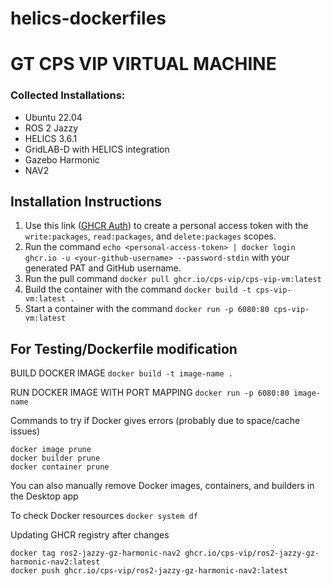 # helics-dockerfiles

# GT CPS VIP VIRTUAL MACHINE

### Collected Installations:
- Ubuntu 22.04
- ROS 2 Jazzy
- HELICS 3.6.1
- GridLAB-D with HELICS integration
- Gazebo Harmonic
- NAV2

## Installation Instructions

1. Use this link ([GHCR Auth](https://docs.github.com/en/packages/working-with-a-github-packages-registry/working-with-the-container-registry#authenticating-to-the-container-registry)) to create a personal access token with the `write:packages`, `read:packages`, and `delete:packages` scopes.
2. Run the command ```echo <personal-access-token> | docker login ghcr.io -u <your-github-username> --password-stdin``` with your generated PAT and GitHub username.
3. Run the pull command ```docker pull ghcr.io/cps-vip/cps-vip-vm:latest```
4. Build the container with the command ```docker build -t cps-vip-vm:latest .```
5. Start a container with the command ```docker run -p 6080:80 cps-vip-vm:latest```



## For Testing/Dockerfile modification
BUILD DOCKER IMAGE
```docker build -t image-name .```

RUN DOCKER IMAGE WITH PORT MAPPING
```docker run -p 6080:80 image-name```

Commands to try if Docker gives errors (probably due to space/cache issues)

```
docker image prune
docker builder prune
docker container prune
```

You can also manually remove Docker images, containers, and builders in the Desktop app

To check Docker resources
```docker system df```

Updating GHCR registry after changes
```
docker tag ros2-jazzy-gz-harmonic-nav2 ghcr.io/cps-vip/ros2-jazzy-gz-harmonic-nav2:latest
docker push ghcr.io/cps-vip/ros2-jazzy-gz-harmonic-nav2:latest
```
